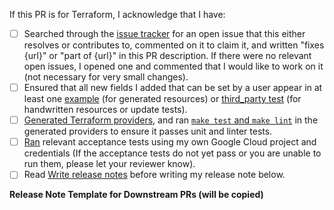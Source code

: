<!-- Put a description of what this PR is for here, along with any references to issues that this resolves or contributes to -->




<!--
Replace each [ ] with [X] to check it. Switch to the preview view to make it easier to click on links.
These steps will speed up the review process, and we appreciate you spending time on them before sending
your code to be reviewed.
-->
If this PR is for Terraform, I acknowledge that I have:

- [ ] Searched through the [issue tracker](https://github.com/hashicorp/terraform-provider-google/issues) for an open issue that this either resolves or contributes to, commented on it to claim it, and written "fixes {url}" or "part of {url}" in this PR description. If there were no relevant open issues, I opened one and commented that I would like to work on it (not necessary for very small changes).
- [ ] Ensured that all new fields I added that can be set by a user appear in at least one [example](https://github.com/GoogleCloudPlatform/magic-modules/tree/main/mmv1/templates/terraform/examples) (for generated resources) or [third_party test](https://github.com/GoogleCloudPlatform/magic-modules/tree/main/mmv1/third_party/terraform/tests) (for handwritten resources or update tests).
- [ ] [Generated Terraform providers](https://github.com/GoogleCloudPlatform/magic-modules/blob/main/docs/content/docs/getting-started/generate-providers.md), and ran [`make test` and `make lint`](https://googlecloudplatform.github.io/magic-modules/docs/getting-started/run-provider-tests/#run-unit-tests) in the generated providers to ensure it passes unit and linter tests.
- [ ] [Ran](https://github.com/GoogleCloudPlatform/magic-modules/blob/main/docs/content/develop/run-tests.md) relevant acceptance tests using my own Google Cloud project and credentials (If the acceptance tests do not yet pass or you are unable to run them, please let your reviewer know).
- [ ] Read [Write release notes](https://googlecloudplatform.github.io/magic-modules/contribute/release-notes/) before writing my release note below.

<!-- AUTOCHANGELOG for Downstream PRs.

Please select one of the following "release-note:" headings:
    - release-note:enhancement
    - release-note:bug
    - release-note:note
    - release-note:new-resource
    - release-note:new-datasource
    - release-note:deprecation
    - release-note:breaking-change
    - release-note:none

Unless you choose release-note:none, please add a release note.

See https://googlecloudplatform.github.io/magic-modules/contribute/release-notes/ for writing good release notes.

You can add more release note blocks if you want more than one CHANGELOG
entry for this PR.
-->
**Release Note Template for Downstream PRs (will be copied)**

```release-note:REPLACEME

```
